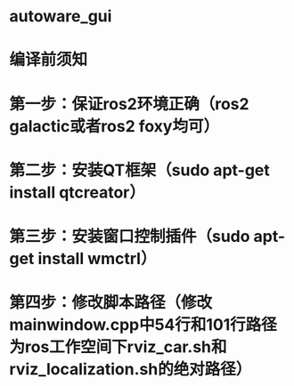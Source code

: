 # autoware_gui

# 编译前须知
# 第一步：保证ros2环境正确（ros2 galactic或者ros2 foxy均可）
# 第二步：安装QT框架（sudo apt-get install qtcreator）
# 第三步：安装窗口控制插件（sudo apt-get install wmctrl）
# 第四步：修改脚本路径（修改mainwindow.cpp中54行和101行路径为ros工作空间下rviz_car.sh和rviz_localization.sh的绝对路径）

